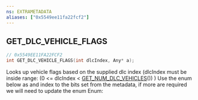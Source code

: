 ```yaml
---
ns: EXTRAMETADATA
aliases: ["0x5549ee11fa22fcf2"]
---
```

## GET_DLC_VEHICLE_FLAGS

```c
// 0x5549EE11FA22FCF2
int GET_DLC_VEHICLE_FLAGS(int dlcIndex, Any* a);
```

Looks up vehicle flags based on the supplied dlc index (dlcIndex must be inside range: (0 <= dlcIndex < [GET_NUM_DLC_VEHICLES](#_0xA7A866D21CD2329B)()) ) Use the enum below as and index to the bits set from the metadata, if more are required we will need to update the enum Enum: <enumdef type="eVehicleFlags"> <enumval name="VF_DISABLE_GARAGE"> <enumdef>

